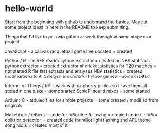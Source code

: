 # hello-world
Start from the beginning with github to understand the basics. May put some project ideas in here in the README to keep submitting.

Things that I'd like to put onto github or work through at some stage as a project:

JavaScript -
a canvas racquetball game I've updated  = created

Python / R -
an RSS reader python extractor = created
an NBA statistics python extractor = created
extractor of cricket statistics for T20 matches = not started
R file that extracts and analyses NBA statistics = created
modifications to Al Sweigart's wonderful Python games = some created

Internet of Things / RPi -
work with raspberry pi files so I have them all stored in one place = some started
SonicPi sound mixes = some started

Arduino C - 
arduino files for simple projects = some created / modified from originals

Makeblock / mBlock -
code for mBot line following = created
code for mBot collision detection = created
code for mBot light flashing and AFL theme song midis = created most of it
